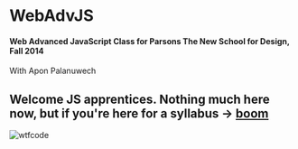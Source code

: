 WebAdvJS
========

#### Web Advanced JavaScript Class for Parsons The New School for Design, Fall 2014
With Apon Palanuwech

## Welcome JS apprentices. Nothing much here now, but if you're here for a **syllabus** -> [boom](https://github.com/palaa159/WebAdvJS/blob/master/syllabus.md)

![wtfcode](https://github.com/palaa159/WebAdvJS/blob/master/_pics/wtfcode.jpg)